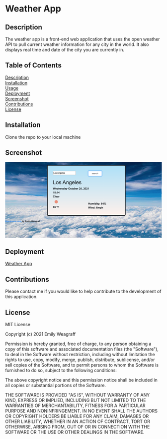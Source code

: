 # Weather App

## Description

The weather app is a front-end web application that uses the open weather API to pull current weather information for any city in the world. It also displays real time and date of the city you are currently in.

## Table of Contents

[Description](#description)
</br>
[Installation](#installation)
</br>
[Usage](#usage)
</br>
[Deployment](#deployment)
</br>
[Screenshot](#screenshot)
</br>
[Contributions](#contributions)
</br>
[License](#license)

## Installation

Clone the repo to your local machine

## Screenshot

![Screenshot](src/images/weatherapp.png)

## Deployment

[Weather App](https://eweagraff.github.io/vanilla-weather-app/)

## Contributions

Please contact me if you would like to help contribute to the development of this application.

## License

MIT License

Copyright (c) 2021 Emily Weagraff

Permission is hereby granted, free of charge, to any person obtaining a copy
of this software and associated documentation files (the "Software"), to deal
in the Software without restriction, including without limitation the rights
to use, copy, modify, merge, publish, distribute, sublicense, and/or sell
copies of the Software, and to permit persons to whom the Software is
furnished to do so, subject to the following conditions:

The above copyright notice and this permission notice shall be included in all
copies or substantial portions of the Software.

THE SOFTWARE IS PROVIDED "AS IS", WITHOUT WARRANTY OF ANY KIND, EXPRESS OR
IMPLIED, INCLUDING BUT NOT LIMITED TO THE WARRANTIES OF MERCHANTABILITY,
FITNESS FOR A PARTICULAR PURPOSE AND NONINFRINGEMENT. IN NO EVENT SHALL THE
AUTHORS OR COPYRIGHT HOLDERS BE LIABLE FOR ANY CLAIM, DAMAGES OR OTHER
LIABILITY, WHETHER IN AN ACTION OF CONTRACT, TORT OR OTHERWISE, ARISING FROM,
OUT OF OR IN CONNECTION WITH THE SOFTWARE OR THE USE OR OTHER DEALINGS IN THE
SOFTWARE.
